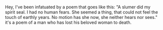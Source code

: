 Hey, I've been infatuated by a poem that goes like this:
"A slumer did my spirit seal. I had no human fears. She seemed a thing,
that could not feel the touch of earthly years.
No motion has she now, she neither hears nor sees."
it's a poem of a man who has lost his beloved woman to death.
